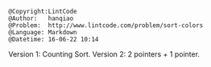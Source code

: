 ```
@Copyright:LintCode
@Author:   hanqiao
@Problem:  http://www.lintcode.com/problem/sort-colors
@Language: Markdown
@Datetime: 16-06-22 10:14
```

Version 1:
Counting Sort.
Version 2:
2 pointers + 1 pointer.